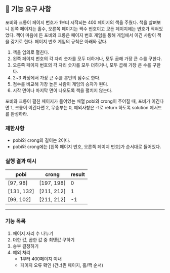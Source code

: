 ## 🚀 기능 요구 사항

포비와 크롱이 페이지 번호가 1부터 시작되는 400 페이지의 책을 주웠다. 책을 살펴보니 왼쪽 페이지는 홀수, 오른쪽 페이지는 짝수 번호이고 모든 페이지에는 번호가 적혀있었다. 책이 마음에 든 포비와 크롱은 페이지 번호 게임을 통해 게임에서 이긴 사람이 책을 갖기로 한다. 페이지 번호 게임의 규칙은 아래와 같다.

1. 책을 임의로 펼친다.
2. 왼쪽 페이지 번호의 각 자리 숫자를 모두 더하거나, 모두 곱해 가장 큰 수를 구한다.
3. 오른쪽 페이지 번호의 각 자리 숫자를 모두 더하거나, 모두 곱해 가장 큰 수를 구한다.
4. 2~3 과정에서 가장 큰 수를 본인의 점수로 한다.
5. 점수를 비교해 가장 높은 사람이 게임의 승자가 된다.
6. 시작 면이나 마지막 면이 나오도록 책을 펼치지 않는다.

포비와 크롱이 펼친 페이지가 들어있는 배열 pobi와 crong이 주어질 때, 포비가 이긴다면 1, 크롱이 이긴다면 2, 무승부는 0, 예외사항은 -1로 return 하도록 solution 메서드를 완성하라.

### 제한사항

- pobi와 crong의 길이는 2이다.
- pobi와 crong에는 [왼쪽 페이지 번호, 오른쪽 페이지 번호]가 순서대로 들어있다.

### 실행 결과 예시

| pobi       | crong      | result |
| ---------- | ---------- | ------ |
| [97, 98]   | [197, 198] | 0      |
| [131, 132] | [211, 212] | 1      |
| [99, 102]  | [211, 212] | -1     |

---
### 기능 목록

1. 페이지 자리 수 나누기
2. 더한 값, 곱한 값 중 최댓값 구하기
3. 승부 결정하기 
4. 예외 처리
    - 1부터 400페이지 이내
    - 페이지 오류 확인 (건너뛴 페이지, 홀/짝 순서)
